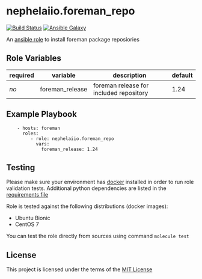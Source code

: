 # nephelaiio.foreman_repo

[![Build Status](https://travis-ci.org/nephelaiio/ansible-role-foreman-repo.svg?branch=master)](https://travis-ci.org/nephelaiio/ansible-role-foreman-repo)
[![Ansible Galaxy](http://img.shields.io/badge/ansible--galaxy-foreman_repo-blue.svg)](https://galaxy.ansible.com/nephelaiio/foreman_repo/)

An [ansible role](https://galaxy.ansible.com/nephelaiio/foreman_repo) to install foreman package reposiories

## Role Variables

| required | variable        | description                             | default |
| ---      | ---             | ---                                     | ---     |
| *no*     | foreman_release | foreman release for included repository | 1.24    |

## Example Playbook

```
    - hosts: foreman
      roles:
         - role: nephelaiio.foreman_repo
           vars:
             foreman_release: 1.24
```

## Testing

Please make sure your environment has [docker](https://www.docker.com) installed in order to run role validation tests. Additional python dependencies are listed in the [requirements file](https://github.com/nephelaiio/ansible-role-requirements/blob/master/requirements.txt)

Role is tested against the following distributions (docker images):
  * Ubuntu Bionic
  * CentOS 7

You can test the role directly from sources using command ` molecule test `

## License

This project is licensed under the terms of the [MIT License](/LICENSE)
